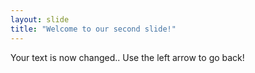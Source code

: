 ```yaml
---
layout: slide
title: "Welcome to our second slide!"
---
```

Your text is now changed..
Use the left arrow to go back!
